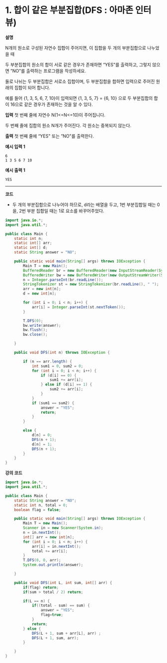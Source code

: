 # 1. 합이 같은 부분집합(DFS : 아마존 인터뷰)

**설명**

N개의 원소로 구성된 자연수 집합이 주어지면, 이 집합을 두 개의 부분집합으로 나누었을 때

두 부분집합의 원소의 합이 서로 같은 경우가 존재하면 “YES"를 출력하고, 그렇지 않으면 ”NO"를 출력하는 프로그램을 작성하세요.

둘로 나뉘는 두 부분집합은 서로소 집합이며, 두 부분집합을 합하면 입력으로 주어진 원래의 집합이 되어 합니다.

예를 들어 {1, 3, 5, 6, 7, 10}이 입력되면 {1, 3, 5, 7} = {6, 10} 으로 두 부분집합의 합이 16으로 같은 경우가 존재하는 것을 알 수 있다.

**입력**
첫 번째 줄에 자연수 N(1<=N<=10)이 주어집니다.

두 번째 줄에 집합의 원소 N개가 주어진다. 각 원소는 중복되지 않는다.

**출력**
첫 번째 줄에 “YES" 또는 ”NO"를 출력한다.

**예시 입력 1**

```
6
1 3 5 6 7 10
```

**예시 출력 1**

```
YES
```

---

**코드**

- 두 개의 부분집합으로 나누어야 하므로, d라는 배열을 두고, 1번 부분집합일 때는 0을, 2번 부분 집합일 때는 1로 요소를 바꾸어주었다.

```java
import java.io.*;
import java.util.*;

public class Main {
    static int n;
    static int[] arr;
    static int[] d;
    static String answer = "NO";

    public static void main(String[] args) throws IOException {
        Main T = new Main();
        BufferedReader br = new BufferedReader(new InputStreamReader(System.in));
        BufferedWriter bw = new BufferedWriter(new OutputStreamWriter(System.out));
        n = Integer.parseInt(br.readLine());
        StringTokenizer st = new StringTokenizer(br.readLine(), " ");
        arr = new int[n];
        d = new int[n];

        for (int i = 0; i < n; i++) {
            arr[i] = Integer.parseInt(st.nextToken());
        }

        T.DFS(0);
        bw.write(answer);
        bw.flush();
        bw.close();

    }

    public void DFS(int n) throws IOException {

        if (n == arr.length) {
            int sum1 = 0, sum2 = 0;
            for (int i = 0; i < n; i++) {
                if (d[i] == 0) {
                    sum1 += arr[i];
                } else if (d[i] == 1) {
                    sum2 += arr[i];
                }
            }
            if (sum1 == sum2) {
                answer = "YES";
                return;
            }
        }

        else {
            d[n] = 0;
            DFS(n + 1);
            d[n] = 1;
            DFS(n + 1);
        }
    }
}
```

**강의 코드**

```java
import java.io.*;
import java.util.*;

public class Main {
    static String answer = "NO";
    static int n, total = 0;
    boolean flag = false;

    public static void main(String[] args) throws IOException {
        Main T = new Main();
        Scanner in = new Scanner(System.in);
        n = in.nextInt();
        int[] arr = new int[n];
        for (int i = 0; i < n; i++) {
            arr[i] = in.nextInt();
            total += arr[i];
        }
        T.DFS(0, 0, arr);
        System.out.println(answer);

    }

    public void DFS(int L, int sum, int[] arr) {
        if(flag) return;
        if(sum > total / 2) return;

        if(L == n) {
            if((total - sum) == sum) {
                answer = "YES";
                flag=true;
            }
            return;
        } else {
            DFS(L + 1, sum + arr[L], arr) ;
            DFS(L + 1, sum, arr);
        }

    }
}


```
